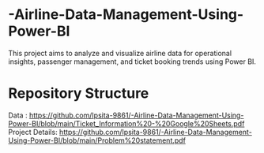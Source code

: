 # -Airline-Data-Management-Using-Power-BI

  This project aims to analyze and visualize airline data for operational insights, passenger management, and ticket booking trends using Power BI.

# Repository Structure

Data : https://github.com/Ipsita-9861/-Airline-Data-Management-Using-Power-BI/blob/main/Ticket_Information%20-%20Google%20Sheets.pdf <br />
Project Details: https://github.com/Ipsita-9861/-Airline-Data-Management-Using-Power-BI/blob/main/Problem%20statement.pdf

